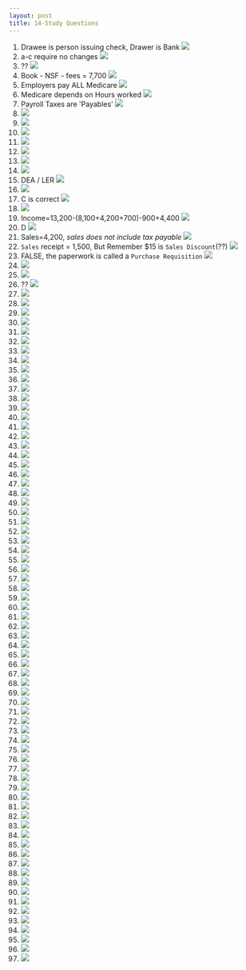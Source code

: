```yaml
---
layout: post
title: 14-Study Questions
--- 
```



1. Drawee is person issuing check, Drawer is Bank ![](/WrongQuestions/Screenshot.at.2024-04-18.17-04-22.png)
3. a-c require no changes ![](/WrongQuestions/Screenshot.at.2024-04-18.17-04-39.png)
4. ?? ![](/WrongQuestions/Screenshot.at.2024-04-18.17-05-03.png)
5. Book - NSF - fees = 7,700 ![](/WrongQuestions/Screenshot.at.2024-04-18.17-05-16.png)
6. Employers pay ALL Medicare ![](/WrongQuestions/Screenshot.at.2024-04-20.11-14-29.png)
7. Medicare depends on Hours worked ![](/WrongQuestions/Screenshot.at.2024-04-20.11-15-44.png)
8. Payroll Taxes are 'Payables' ![](/WrongQuestions/Screenshot.at.2024-04-20.11-17-20.png)
9. ![](/WrongQuestions/Screenshot.at.3b.cash.register.calc.png)
10. ![](/WrongQuestions/Screenshot.at.nacpb.org-2024.02.15-11_40_32.png)
11. ![](/WrongQuestions/Screenshot.at.nacpb.org-2024.02.15-11_40_45.png)
12. ![](/WrongQuestions/Screenshot.at.nacpb.org-2024.02.15-11_40_58.png)
13. ![](/WrongQuestions/Screenshot.at.nacpb.org-2024.02.15-11_43_02.png)
15. ![](/WrongQuestions/Screenshot.from.2024-04-12.11-49-15.png)
16. ![](/WrongQuestions/Screenshot.from.2024-04-12.11-50-19.png)
17. DEA / LER ![](/WrongQuestions/Screenshot.from.2024-04-12.11-56-58.png)
18. ![](/WrongQuestions/Screenshot.from.2024-04-12.12-06-16.png)
19. C is correct ![](/WrongQuestions/Screenshot.from.2024-04-12.15-25-12.png)
20. ![](/WrongQuestions/Screenshot.from.2024-04-12.15-52-45.png)
21. Income=13,200-(8,100+4,200+700)-900+4,400 ![](/WrongQuestions/Screenshot.from.2024-04-12.15-53-26.png)
22. D ![](/WrongQuestions/Screenshot.from.2024-04-12.15-58-58.png)
23. Sales=4,200, *sales does not include tax payable* ![](/WrongQuestions/Screenshot.from.2024-04-12.16-04-44.png)
24. `Sales` receipt = 1,500, But Remember $15 is `Sales Discount`(??) ![](/WrongQuestions/Screenshot.from.2024-04-12.16-05-11.png)
25. FALSE, the paperwork is called a `Purchase Requisition` ![](/WrongQuestions/Screenshot.from.2024-04-12.16-08-16.png)
26. ![](/WrongQuestions/Screenshot.from.2024-04-12.16-19-32.png)
27. ![](/WrongQuestions/Screenshot.from.2024-04-12.16-09-18.png)
28. ?? ![](/WrongQuestions/Screenshot.from.2024-04-12.16-20-15.png)
29. ![](/WrongQuestions/Screenshot.from.2024-04-22.09-58-44.png)
30. ![](/WrongQuestions/Screenshot.from.2024-04-22.11-14-45.png)
31. ![](/WrongQuestions/Screenshot.from.2024-04-22.11-15-24.png)
32. ![](/WrongQuestions/Screenshot.from.2024-04-22.11-17-32.png)
33. ![](/WrongQuestions/Screenshot.from.2024-04-22.11-18-00.png)
34. ![](/WrongQuestions/Screenshot.from.2024-04-22.11-18-16.png)
35. ![](/WrongQuestions/Screenshot.from.2024-04-22.11-22-14.png)
36. ![](/WrongQuestions/Screenshot.from.2024-04-22.12-01-56.png)
37. ![](/WrongQuestions/Screenshot.from.2024-04-22.12-02-12.png)
38. ![](/WrongQuestions/Screenshot.from.2024-04-22.12-02-34.png)
39. ![](/WrongQuestions/Screenshot.from.2024-04-22.12-02-58.png)
40. ![](/WrongQuestions/Screenshot.from.2024-04-22.17-01-47.png)
41. ![](/WrongQuestions/Screenshot.from.2024-04-22.17-02-52.png)
42. ![](/WrongQuestions/Screenshot.from.2024-04-23.10-18-52.png)
43. ![](/WrongQuestions/Screenshot.from.2024-04-23.10-19-27.png)
44. ![](/WrongQuestions/Screenshot.from.2024-04-24.11-07-30.png)
45. ![](/WrongQuestions/Screenshot.from.2024-04-24.11-07-57.png)
46. ![](/WrongQuestions/Screenshot.from.2024-04-24.11-08-19.png)
47. ![](/WrongQuestions/Screenshot.from.2024-04-24.11-08-37.png)
48. ![](/WrongQuestions/Screenshot.from.2024-04-24.11-08-52.png)
49. ![](/WrongQuestions/Screenshot.from.2024-04-24.11-50-23.png)
50. ![](/WrongQuestions/Screenshot.from.2024-04-24.11-50-35.png)
51. ![](/WrongQuestions/Screenshot.from.2024-04-24.11-50-47.png)
52. ![](/WrongQuestions/Screenshot.from.2024-04-24.11-51-05.png)
53. ![](/WrongQuestions/Screenshot.from.2024-04-24.11-51-34.png)
54. ![](/WrongQuestions/Screenshot.from.2024-04-25.08-51-08.png)
55. ![](/WrongQuestions/Screenshot.from.2024-04-25.08-51-47.png)
56. ![](/WrongQuestions/Screenshot.from.2024-04-25.10-06-58.png)
57. ![](/WrongQuestions/Screenshot.from.2024-04-25.10-07-17.png)
58. ![](/WrongQuestions/Screenshot.from.2024-04-27.16-35-44.png)
59. ![](/WrongQuestions/Screenshot.from.2024-04-27.16-57-10.png)
60. ![](/WrongQuestions/Screenshot.from.2024-04-29.09-12-38.png)
61. ![](/WrongQuestions/Screenshot.from.2024-04-29.09-14-25.png)
62. ![](/WrongQuestions/Screenshot.from.2024-04-29.09-49-26.png)
63. ![](/WrongQuestions/Screenshot.from.2024-04-29.17-06-40.png)
64. ![](/WrongQuestions/Screenshot.from.2024-04-29.17-50-17.png)
65. ![](/WrongQuestions/Screenshot.from.2024-04-29.17-51-21.png)
66. ![](/WrongQuestions/Screenshot.from.2024-04-29.17-58-06.png)
67. ![](/WrongQuestions/Screenshot.from.2024-04-29.17-58-27.png)
68. ![](/WrongQuestions/Screenshot.from.2024-04-30.10-37-45.png)
69. ![](/WrongQuestions/Screenshot.from.2024-04-30.15-42-20.png)
70. ![](/WrongQuestions/Screenshot.from.2024-05-01.13-03-12.png)
71. ![](/WrongQuestions/Screenshot.from.2024-05-01.13-10-15.png)
72. ![](/WrongQuestions/Screenshot.from.2024-05-01.13-10-54.png)
73. ![](/WrongQuestions/Screenshot.from.2024-05-01.13-17-59.png)
74. ![](/WrongQuestions/Screenshot.from.2024-05-02.09-50-58.png)
75. ![](/WrongQuestions/Screenshot.from.2024-05-06.10-03-38.png)
76. ![](/WrongQuestions/Screenshot.from.2024-05-06.10-04-48.png)
77. ![](/WrongQuestions/Screenshot.from.2024-05-06.10-05-05.png)
78. ![](/WrongQuestions/Screenshot.from.2024-05-06.10-05-22.png)
79. ![](/WrongQuestions/Screenshot.from.2024-05-06.10-06-07.png)
80. ![](/WrongQuestions/Screenshot.from.2024-05-06.10-06-26.png)
81. ![](/WrongQuestions/Screenshot.from.2024-05-06.10-06-43.png)
82. ![](/WrongQuestions/Screenshot.from.2024-05-06.10-06-57.png)
83. ![](/WrongQuestions/Screenshot.from.2024-05-06.10-08-00.png)
84. ![](/WrongQuestions/Screenshot.from.2024-05-06.10-08-23.png)
85. ![](/WrongQuestions/Screenshot.from.2024-05-06.10-08-37.png)
86. ![](/WrongQuestions/Screenshot.from.2024-05-06.10-09-28.png)
87. ![](/WrongQuestions/Screenshot.from.2024-05-06.10-09-57.png)
88. ![](/WrongQuestions/Screenshot.from.2024-05-06.10-11-14.png)
89. ![](/WrongQuestions/Screenshot.from.2024-05-06.10-12-26.png)
90. ![](/WrongQuestions/Screenshot.from.2024-05-06.10-12-57.png)
91. ![](/WrongQuestions/Screenshot.from.2024-05-06.10-13-12.png)
92. ![](/WrongQuestions/Screenshot.from.2024-05-06.10-13-38.png)
93. ![](/WrongQuestions/Screenshot.from.2024-05-06.10-14-44.png)
94. ![](/WrongQuestions/Screenshot.from.2024-05-06.10-15-00.png)
95. ![](/WrongQuestions/Screenshot.from.2024-05-06.10-15-31.png)
96. ![](/WrongQuestions/Screenshot.from.2024-05-06.10-15-42.png)
97. ![](/WrongQuestions/Screenshot.from.2024-05-06.10-16-09.png)
98. ![](/WrongQuestions/Screenshot.from.2024-05-06.10-16-28.png)
99.  ![](/WrongQuestions/Screenshot.from.2024-05-06.10-16-57.png)
